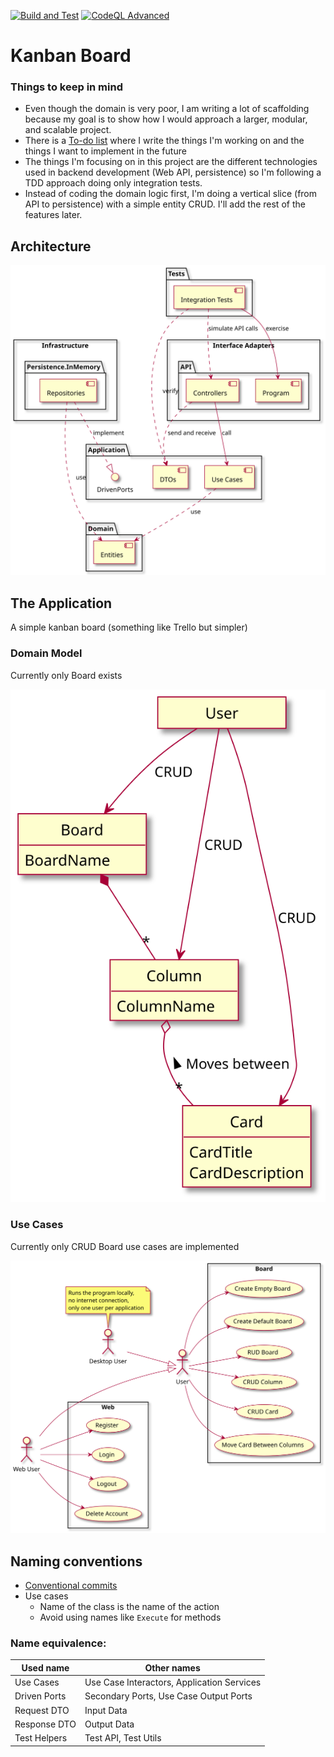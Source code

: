 [![Build and Test](https://github.com/kahsez/KanbanBoard/actions/workflows/build-and-test.yml/badge.svg)](https://github.com/kahsez/KanbanBoard/actions/workflows/build-and-test.yml)
[![CodeQL Advanced](https://github.com/kahsez/KanbanBoard/actions/workflows/codeql.yml/badge.svg)](https://github.com/kahsez/KanbanBoard/actions/workflows/codeql.yml)

# Kanban Board

### Things to keep in mind

- Even though the domain is very poor, I am writing a lot of scaffolding because my goal is to show how I would
  approach a larger, modular, and scalable project.
- There is a [To-do list](docs/TODO.md) where I write the things I'm working on and the things I want to
  implement in the future
- The things I'm focusing on in this project are the different technologies used in backend development
  (Web API, persistence) so I'm following a TDD approach doing only integration tests.
- Instead of coding the domain logic first, I'm doing a vertical slice (from API to persistence) with a simple
  entity CRUD. I'll add the rest of the features later.

## Architecture

![Architecture](docs/Diagrams/Architecture.svg)

## The Application

A simple kanban board (something like Trello but simpler)

### Domain Model

Currently only Board exists

![Domain model](docs/Diagrams/DomainModel.svg)

### Use Cases

Currently only CRUD Board use cases are implemented

![Use Cases](docs/Diagrams/UseCases.svg)

## Naming conventions
- [Conventional commits](https://www.conventionalcommits.org/en/v1.0.0/#summary)
- Use cases
  - Name of the class is the name of the action
  - Avoid using names like ```Execute``` for methods

### Name equivalence:

| Used name    | Other names                                |
|--------------|--------------------------------------------|
| Use Cases    | Use Case Interactors, Application Services |
| Driven Ports | Secondary Ports,  Use Case Output Ports    |
| Request DTO  | Input Data                                 |
| Response DTO | Output Data                                |
| Test Helpers | Test API, Test Utils                       |
